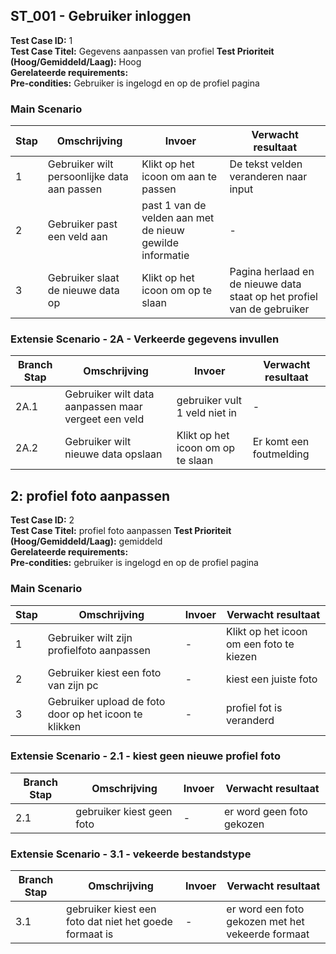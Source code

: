 ## ST_001 - Gebruiker inloggen
**Test Case ID:** 1  
**Test Case Titel:** Gegevens aanpassen van profiel
**Test Prioriteit (Hoog/Gemiddeld/Laag):** Hoog  
**Gerelateerde requirements:**  
**Pre-condities:** Gebruiker is ingelogd en op de profiel pagina

### Main Scenario
| Stap | Omschrijving | Invoer |  Verwacht resultaat |
|-|-|-|-|
| 1 | Gebruiker wilt persoonlijke data aan passen | Klikt op het icoon om aan te passen | De tekst velden veranderen naar input |
| 2 | Gebruiker past een veld aan | past 1 van de velden aan met de nieuw gewilde informatie | - |
| 3 | Gebruiker slaat de nieuwe data op | Klikt op het icoon om op te slaan | Pagina herlaad en de nieuwe data staat op het profiel van de gebruiker |


### Extensie Scenario - 2A - Verkeerde gegevens invullen
| Branch Stap | Omschrijving | Invoer |  Verwacht resultaat |
|-|-|-|-|
| 2A.1 | Gebruiker wilt data aanpassen maar vergeet een veld | gebruiker vult 1 veld niet in | - |
| 2A.2 | Gebruiker wilt nieuwe data opslaan | Klikt op het icoon om op te slaan | Er komt een foutmelding |


## 2: profiel foto aanpassen
**Test Case ID:** 2  
**Test Case Titel:** profiel foto aanpassen 
**Test Prioriteit (Hoog/Gemiddeld/Laag):** gemiddeld  
**Gerelateerde requirements:**   
**Pre-condities:** gebruiker is ingelogd en op de profiel pagina

### Main Scenario
| Stap | Omschrijving | Invoer |  Verwacht resultaat |
|-|-|-|-|
| 1 | Gebruiker wilt zijn profielfoto aanpassen | - | Klikt op het icoon om een foto te kiezen |
| 2 | Gebruiker kiest een foto van zijn pc | - | kiest een juiste foto |
| 3 | Gebruiker upload de foto door op het icoon te klikken | - | profiel fot is veranderd | 

### Extensie Scenario - 2.1 - kiest geen nieuwe profiel foto
| Branch Stap | Omschrijving | Invoer |  Verwacht resultaat |
|-|-|-|-|
| 2.1 | gebruiker kiest geen foto | - | er word geen foto gekozen| - | komt een melding dat er eerst een foto moet worden gekozen voor het uploaden |

### Extensie Scenario - 3.1 - vekeerde bestandstype
| Branch Stap | Omschrijving | Invoer |  Verwacht resultaat |
|-|-|-|-|
| 3.1 | gebruiker kiest een foto dat niet het goede formaat is | - | er word een foto gekozen met het vekeerde formaat | - | komt een melding dat het niet het juiste bestandstype is |